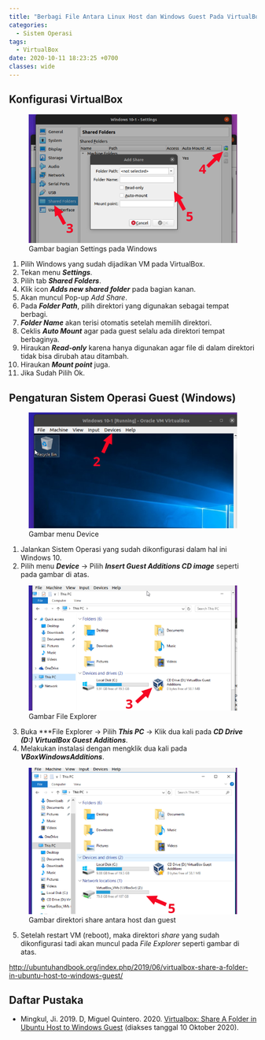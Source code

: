 ```yaml
---
title: "Berbagi File Antara Linux Host dan Windows Guest Pada VirtualBox"
categories:
  - Sistem Operasi
tags:
  - VirtualBox
date: 2020-10-11 18:23:25 +0700
classes: wide
---
```

## Konfigurasi VirtualBox
<figure>
    <a href="/assets/images/2020/berbagi-file-antara-linux-dan-windows/1-Virtualbox-Settings.png"><img src="/assets/images/2020/berbagi-file-antara-linux-dan-windows/1-Virtualbox-Settings.png"></a>
    <figcaption>Gambar bagian Settings pada Windows</figcaption>
</figure>

1. Pilih Windows yang sudah dijadikan VM pada VirtualBox.
2. Tekan menu ***Settings***.
3. Pilih tab ***Shared Folders***.
4. Klik icon ***Adds new shared folder*** pada bagian kanan.
5. Akan muncul Pop-up *Add Share*.
6. Pada ***Folder Path***, pilih direktori yang digunakan sebagai tempat berbagi.
7. ***Folder Name*** akan terisi otomatis setelah memilih direktori.
8. Ceklis ***Auto Mount*** agar pada guest selalu ada direktori tempat berbaginya.
9. Hiraukan ***Read-only*** karena hanya digunakan agar file di dalam direktori tidak bisa dirubah atau ditambah.
10. Hiraukan ***Mount point*** juga.
11. Jika Sudah Pilih Ok.

## Pengaturan Sistem Operasi Guest (Windows)
<figure>
    <a href="/assets/images/2020/berbagi-file-antara-linux-dan-windows/2-Virtualbox-Device-Menu.png"><img src="/assets/images/2020/berbagi-file-antara-linux-dan-windows/2-Virtualbox-Device-Menu.png"></a>
    <figcaption>Gambar menu Device</figcaption>
</figure>

1. Jalankan Sistem Operasi yang sudah dikonfigurasi dalam hal ini Windows 10.
2. Pilih menu ***Device*** -> Pilih ***Insert Guest Additions CD image*** seperti pada gambar di atas.

<figure>
    <a href="/assets/images/2020/berbagi-file-antara-linux-dan-windows/3-file-explorer.png"><img src="/assets/images/2020/berbagi-file-antara-linux-dan-windows/3-file-explorer.png"></a>
    <figcaption>Gambar File Explorer</figcaption>
</figure>

3. Buka ***File Explorer -> Pilih ***This PC*** -> Klik dua kali pada ***CD Drive (D:) VirtualBox Guest Additions***.
4. Melakukan instalasi dengan mengklik dua kali pada ***VBoxWindowsAdditions***.

<figure>
    <a href="/assets/images/2020/berbagi-file-antara-linux-dan-windows/4-share-directory.png"><img src="/assets/images/2020/berbagi-file-antara-linux-dan-windows/4-share-directory.png"></a>
    <figcaption>Gambar direktori share antara host dan guest</figcaption>
</figure>

5. Setelah restart VM (reboot), maka direktori *share* yang sudah dikonfigurasi tadi akan muncul pada *File Explorer* seperti gambar di atas.

http://ubuntuhandbook.org/index.php/2019/06/virtualbox-share-a-folder-in-ubuntu-host-to-windows-guest/

## Daftar Pustaka
- Mingkul, Ji. 2019. D, Miguel Quintero. 2020. [Virtualbox: Share A Folder in Ubuntu Host to Windows Guest](http://ubuntuhandbook.org/index.php/2019/06/virtualbox-share-a-folder-in-ubuntu-host-to-windows-guest/) (diakses tanggal 10 Oktober 2020).